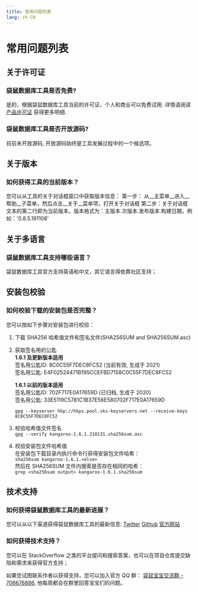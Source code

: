```yaml
---
title: 常用问题列表
lang: zh-CN
---
```


# 常用问题列表

## 关于许可证
### 袋鼠数据库工具是否免费?
是的，根据袋鼠数据库工具当前的许可证，个人和商业可以免费试用. 详情请阅读[产品许可证](license.md) 获得更多明细.

### 袋鼠数据库工具是否开放源码?
目前未开放源码, 开放源码始终是工具发展过程中的一个候选项。

## 关于版本
### 如何获得工具的当前版本？
您可以从工具的关于对话框窗口中获取版本信息：
第一步： 从__主菜单__进入__帮助__子菜单，然后点击__关于__菜单项，打开关于对话框
第二步：关于对话框文本的第二行即为当前版本，版本格式为：主版本.次版本.发布版本.构建日期，例如：'0.8.5.191108'

## 关于多语言
### 袋鼠数据库工具支持哪些语言？
袋鼠数据库工具官方支持英语和中文，其它语言得依靠社区支持；

## 安装包校验
### 如何校验下载的安装包是否完整？
您可以按如下步骤对安装包进行校验：
1. 下载 SHA256 哈希值文件和签名文件(SHA256SUM and SHA256SUM.asc)
2. 获取签名用的公匙<br/>
    __1.6.1 及更新版本适用__<br/>
    签名用公匙ID: 8C0C55F7DEC8FC52 (当前有效, 生成于 2021)<br/>
    签名用公匙: E4F02524471B195CCEFBD7158C0C55F7DEC8FC52 <br/>

    __1.6.1 以前的版本适用__<br/>
    签名用公匙ID: 702F717E0A17659D (已归档, 生成于 2020)<br/>
    签名用公匙: 33E5119C5781C1B37E56E580702F717E0A17659D <br/>

    `gpg --keyserver hkp://hkps.pool.sks-keyservers.net --receive-keys 8C0C55F7DEC8FC52`

3. 校验哈希值文件签名<br/>
`gpg --verify kangaroo-1.6.1.210131.sha256sum.asc`

4. 校验安装包文件哈希值<br/>
在安装包下载目录内执行命令行获得安装包文件哈希：<br/>
`sha256sum kangaroo-1.6.1.<else>` <br/>
然后在 SHA256SUM 文件内搜索是否存在相同的哈希：<br/>
`grep <sha256sum output> kangaroo-1.6.1.sha256sum`


## 技术支持
### 如何获得袋鼠数据库工具的最新进展？
您可以从以下渠道获得袋鼠数据库工具的最新信息:
[Twitter](https://twitter.com/Kangaroo)
[Github](https://github.com/dbkangaroo/kangaroo)
[官方网站](https://dbkangaroo.github.io/zh/)

### 如何获得技术支持？
您可以在 StackOverflow 之类的平台提问和搜索答案，也可以在项目仓库提交缺陷和需求来获得官方支持；

如果您试图联系作者以获得支持，您可以加入官方 QQ 群： [袋鼠宝宝交流群 - 706676886](//shang.qq.com/wpa/qunwpa?idkey=90d913b2da6cd408f4f2fbec5c9167c5f1aea36eafbd3cf01ca9fd715e123f88), 他每周都会在群里回答宝宝们的问题。

<Vssue :issue-id="3" :title="$title" />
